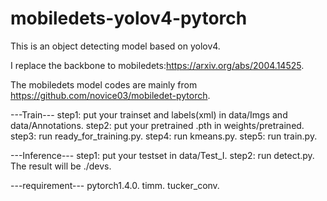 # mobiledets-yolov4-pytorch
This is an object detecting model based on yolov4.

I replace the backbone to mobiledets:https://arxiv.org/abs/2004.14525.

The mobiledets model codes are mainly from https://github.com/novice03/mobiledet-pytorch.

---Train---
step1: put your trainset and labels(xml) in data/Imgs and data/Annotations.
step2: put your pretrained .pth in weights/pretrained.
step3: run ready_for_training.py.
step4: run kmeans.py.
step5: run train.py.

---Inference---
step1: put your testset in data/Test_I.
step2: run detect.py.
The result will be ./devs.

---requirement---
pytorch1.4.0.
timm.
tucker_conv.
